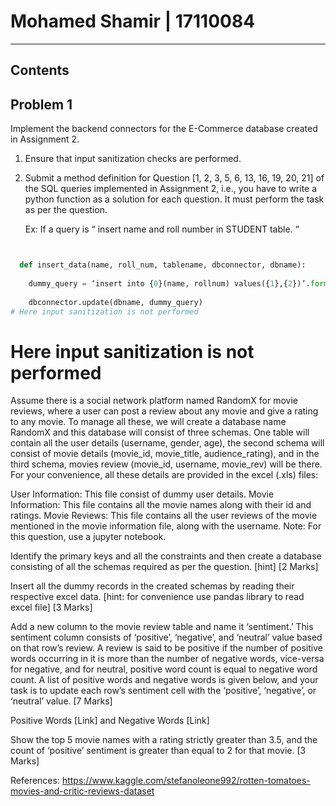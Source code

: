 # Mohamed Shamir | 17110084 <!-- omit in toc -->
---


## Contents <!-- omit in toc -->





## Problem 1

Implement the backend connectors for the E-Commerce database created in ​Assignment 2​. 

1. Ensure that ​input sanitization checks are performed. 
2. Submit a method definition for ​Question [1, 2, 3, 5, 6, 13, 16,  19, 20, 21] of the SQL queries implemented in Assignment 2, i.e., you have to write a python function as a solution for each question. It must perform the task as per the question.       

    Ex: If a query is  “ insert name and roll number in STUDENT table. “


```python


  def insert_data(name, roll_num, tablename, dbconnector, dbname):
    
    dummy_query = ‘insert into {0}(name, rollnum) values({1},{2})’.format(tablename, name, roll_num)
    
    dbconnector.update(dbname, dummy_query)
# Here input sanitization is not performed
```



# Here input sanitization is not performed


Assume there is a social network platform named RandomX for movie reviews, where a user can post a review about any movie and give a rating to any movie. To manage all these, we will create a database name RandomX and this database will consist of three schemas. One table will contain all the user details (username, gender, age), the second schema will consist of movie details (movie_id, movie_title, audience_rating), and in the third schema, movies review (movie_id, username, movie_rev) will be there.
For your convenience, all these details are provided in the excel (.xls) files:

User Information: This file consist of dummy user details. 
Movie Information: This file contains all the movie names along with their id and ratings.
Movie Reviews: This file contains all the user reviews of the movie mentioned in the movie information file, along with the username.
Note:  For this question, use a jupyter notebook.

Identify the primary keys and all the constraints and then create a database consisting of all the schemas required as per the question. [hint] [2 Marks]

Insert all the dummy records in the created schemas by reading their respective excel data. [hint: for convenience use pandas library to read excel file] [3 Marks]

Add a new column to the movie review table and name it ‘sentiment.’ This sentiment column consists of ‘positive’, ‘negative’, and ‘neutral’ value based on that row’s review. A review is said to be positive if the number of positive words occurring in it is more than the number of negative words, vice-versa for negative, and for neutral, positive word count is equal to negative word count. A list of positive words and negative words is given below, and your task is to update each row’s sentiment cell with the ‘positive’, ‘negative’, or ‘neutral’ value. [7 Marks]

Positive Words [Link]  and  Negative Words [Link]

Show the top 5 movie names with a rating strictly greater than 3.5, and the count of ‘positive’ sentiment is greater than equal to 2 for that movie. [3 Marks]


References:
https://www.kaggle.com/stefanoleone992/rotten-tomatoes-movies-and-critic-reviews-dataset

